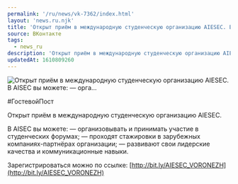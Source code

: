 ```yaml
---
permalink: '/ru/news/vk-7362/index.html'
layout: 'news.ru.njk'
title: 'Открыт приём в международную студенческую организацию AIESEC. В AISEC вы можете:   — орга'
source: ВКонтакте
tags:
  - news_ru
description: 'Открыт приём в международную студенческую организацию AIESEC. В AISEC вы можете:   — орга…'
updatedAt: 1610809260
---
```

![Открыт приём в международную студенческую организацию AIESEC. В AISEC вы можете:   — орга…](https://sun9-64.userapi.com/impg/DVG4jK0WLNWSD5NV6AOdCPgucSAclUbMW9rxTg/6meABNEFJo0.jpg?size=1280x848&quality=96&proxy=1&sign=560c2502ccffe23332291a01904e97ea&c_uniq_tag=e1sVsu945pO0vfkS6QFlzpXGDsB1EQDwr5nlOG_Bh80&type=album)

#ГостевойПост

Открыт приём в международную студенческую организацию AIESEC.

В AISEC вы можете:
— организовывать и принимать участие в студенческих форумах;
— проходят стажировки в зарубежных компаниях-партнёрах организации;
— развивают свои лидерские качества и коммуникационные навыки.

Зарегистрироваться можно по ссылке: [http://bit.ly/AIESEC_VORONEZH](http://bit.ly/AIESEC_VORONEZH)
